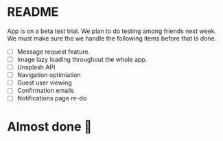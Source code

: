 # README
App is on a beta test trial. We plan to do testing among friends next week. We must make sure the we handle the following items before that is done. 

- [ ] Message request feature.
- [ ] Image lazy loading throughout the whole app. 
- [ ] Unsplash API
- [ ] Navigation optimiation
- [ ] Guest user viewing
- [ ] Confirmation emails
- [ ] Notifications page re-do 

# Almost done :muscle:

